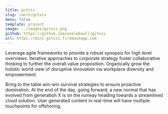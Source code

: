 ```yaml
---
title: gitvis
slug: /work/gitvis
menu: false
template: project
image: ../images/gitvis.png
github: https://github.com/axelekwall/gitvis
url: https://mini-gitvis.firebaseapp.com
---
```

Leverage agile frameworks to provide a robust synopsis for high level overviews. Iterative approaches to corporate strategy foster collaborative thinking to further the overall value proposition. Organically grow the holistic world view of disruptive innovation via workplace diversity and empowerment.

Bring to the table win-win survival strategies to ensure proactive domination. At the end of the day, going forward, a new normal that has evolved from generation X is on the runway heading towards a streamlined cloud solution. User generated content in real-time will have multiple touchpoints for offshoring.